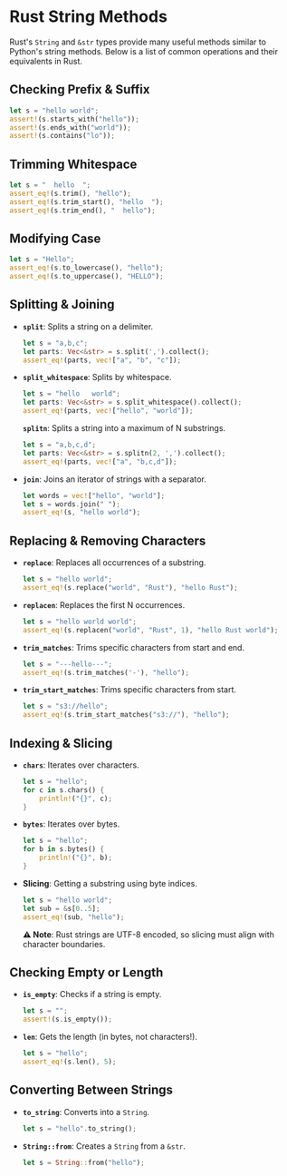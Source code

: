 # Rust String Methods

Rust's `String` and `&str` types provide many useful methods similar to Python's string methods. Below is a list of common operations and their equivalents in Rust.

## Checking Prefix & Suffix

  ```rust
  let s = "hello world";
  assert!(s.starts_with("hello"));
  assert!(s.ends_with("world"));
  assert!(s.contains("lo"));
  ```

## Trimming Whitespace

  ```rust
  let s = "  hello  ";
  assert_eq!(s.trim(), "hello");
  assert_eq!(s.trim_start(), "hello  ");
  assert_eq!(s.trim_end(), "  hello");
  ```

## Modifying Case

  ```rust
  let s = "Hello";
  assert_eq!(s.to_lowercase(), "hello");
  assert_eq!(s.to_uppercase(), "HELLO");
  ```

## Splitting & Joining

- **`split`**: Splits a string on a delimiter.

  ```rust
  let s = "a,b,c";
  let parts: Vec<&str> = s.split(',').collect();
  assert_eq!(parts, vec!["a", "b", "c"]);
  ```

- **`split_whitespace`**: Splits by whitespace.

  ```rust
  let s = "hello   world";
  let parts: Vec<&str> = s.split_whitespace().collect();
  assert_eq!(parts, vec!["hello", "world"]);
  ```

  **`splitn`**: Splits a string into a maximum of N substrings.

  ```rust
  let s = "a,b,c,d";
  let parts: Vec<&str> = s.splitn(2, ',').collect();
  assert_eq!(parts, vec!["a", "b,c,d"]);
  ```

- **`join`**: Joins an iterator of strings with a separator.

  ```rust
  let words = vec!["hello", "world"];
  let s = words.join(" ");
  assert_eq!(s, "hello world");
  ```

## Replacing & Removing Characters

- **`replace`**: Replaces all occurrences of a substring.

  ```rust
  let s = "hello world";
  assert_eq!(s.replace("world", "Rust"), "hello Rust");
  ```

- **`replacen`**: Replaces the first N occurrences.

  ```rust
  let s = "hello world world";
  assert_eq!(s.replacen("world", "Rust", 1), "hello Rust world");
  ```

- **`trim_matches`**: Trims specific characters from start and end.

  ```rust
  let s = "---hello---";
  assert_eq!(s.trim_matches('-'), "hello");
  ```

- **`trim_start_matches`**: Trims specific characters from start.

  ```rust
  let s = "s3://hello";
  assert_eq!(s.trim_start_matches("s3://"), "hello");
  ```

## Indexing & Slicing

- **`chars`**: Iterates over characters.

  ```rust
  let s = "hello";
  for c in s.chars() {
      println!("{}", c);
  }
  ```

- **`bytes`**: Iterates over bytes.

  ```rust
  let s = "hello";
  for b in s.bytes() {
      println!("{}", b);
  }
  ```

- **Slicing**: Getting a substring using byte indices.

  ```rust
  let s = "hello world";
  let sub = &s[0..5];
  assert_eq!(sub, "hello");
  ```

  **⚠ Note**: Rust strings are UTF-8 encoded, so slicing must align with character boundaries.

## Checking Empty or Length

- **`is_empty`**: Checks if a string is empty.

  ```rust
  let s = "";
  assert!(s.is_empty());
  ```

- **`len`**: Gets the length (in bytes, not characters!).
  
  ```rust
  let s = "hello";
  assert_eq!(s.len(), 5);
  ```

## Converting Between Strings

- **`to_string`**: Converts into a `String`.
  
  ```rust
  let s = "hello".to_string();
  ```

- **`String::from`**: Creates a `String` from a `&str`.

  ```rust
  let s = String::from("hello");
  ```
